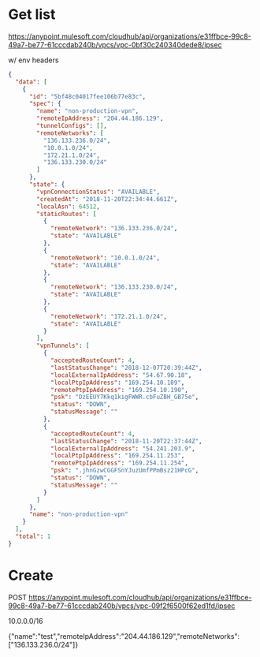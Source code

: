 # Get list


https://anypoint.mulesoft.com/cloudhub/api/organizations/e31ffbce-99c8-49a7-be77-61cccdab240b/vpcs/vpc-0bf30c240340dede8/ipsec

w/ env headers

```json
{
  "data": [
    {
      "id": "5bf48c04017fee106b77e83c",
      "spec": {
        "name": "non-production-vpn",
        "remoteIpAddress": "204.44.186.129",
        "tunnelConfigs": [],
        "remoteNetworks": [
          "136.133.236.0/24",
          "10.0.1.0/24",
          "172.21.1.0/24",
          "136.133.230.0/24"
        ]
      },
      "state": {
        "vpnConnectionStatus": "AVAILABLE",
        "createdAt": "2018-11-20T22:34:44.661Z",
        "localAsn": 64512,
        "staticRoutes": [
          {
            "remoteNetwork": "136.133.236.0/24",
            "state": "AVAILABLE"
          },
          {
            "remoteNetwork": "10.0.1.0/24",
            "state": "AVAILABLE"
          },
          {
            "remoteNetwork": "136.133.230.0/24",
            "state": "AVAILABLE"
          },
          {
            "remoteNetwork": "172.21.1.0/24",
            "state": "AVAILABLE"
          }
        ],
        "vpnTunnels": [
          {
            "acceptedRouteCount": 4,
            "lastStatusChange": "2018-12-07T20:39:44Z",
            "localExternalIpAddress": "54.67.90.18",
            "localPtpIpAddress": "169.254.10.189",
            "remotePtpIpAddress": "169.254.10.190",
            "psk": "DzEEUY7Kkq1kigFWWR.cbFuZBH_GB75e",
            "status": "DOWN",
            "statusMessage": ""
          },
          {
            "acceptedRouteCount": 4,
            "lastStatusChange": "2018-11-20T22:37:44Z",
            "localExternalIpAddress": "54.241.203.9",
            "localPtpIpAddress": "169.254.11.253",
            "remotePtpIpAddress": "169.254.11.254",
            "psk": ".jhnGzwCGGFSnYJuzUmfPPmBsz21HPcG",
            "status": "DOWN",
            "statusMessage": ""
          }
        ]
      },
      "name": "non-production-vpn"
    }
  ],
  "total": 1
}
```

# Create

POST https://anypoint.mulesoft.com/cloudhub/api/organizations/e31ffbce-99c8-49a7-be77-61cccdab240b/vpcs/vpc-09f2f6500f62ed1fd/ipsec

10.0.0.0/16

{"name":"test","remoteIpAddress":"204.44.186.129","remoteNetworks":["136.133.236.0/24"]}